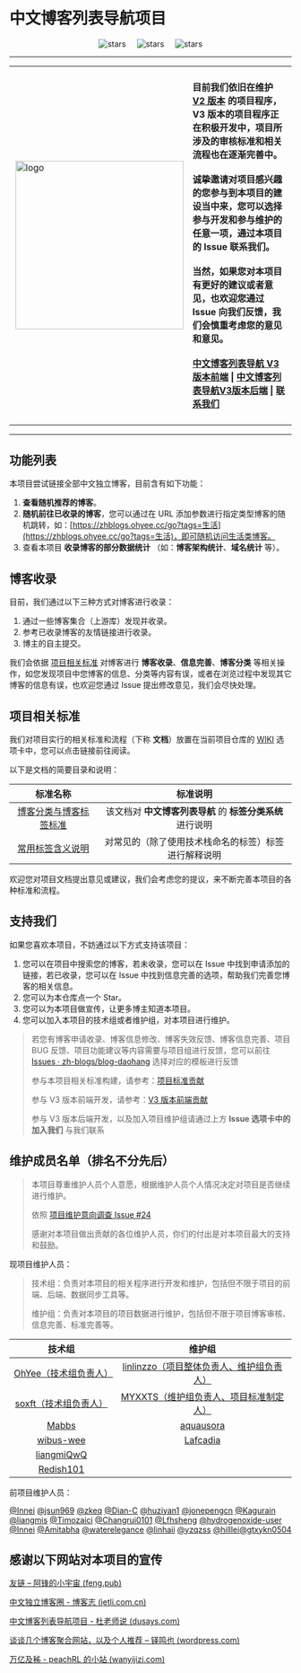# 中文博客列表导航项目

<div align="center">
<img src="https://img.shields.io/github/stars/zh-blogs/blog-daohang?style=for-the-badge" referrerpolicy="no-referrer" alt="stars">&nbsp;&nbsp;&nbsp;&nbsp;
<img src="https://img.shields.io/badge/%E7%9B%AE%E5%89%8D%E7%89%88%E6%9C%AC-V2-reen?style=for-the-badge" referrerpolicy="no-referrer" alt="stars">&nbsp;&nbsp;&nbsp;&nbsp;
<img src="https://img.shields.io/badge/%E5%BC%80%E5%8F%91%E4%B8%AD-V3-orange?style=for-the-badge" referrerpolicy="no-referrer" alt="stars">
</div>

---

<table>
<td>
 <img align="right" src="./assets/logo.png" alt="logo" width="300px"/>
</td>
<td>
 <h4>
        <p>
        目前我们依旧在维护 <a href="https://github.com/zh-blogs/v2">V2 版本</a> 的项目程序，V3 版本的项目程序正在积极开发中，项目所涉及的审核标准和相关流程也在逐渐完善中。<br/><br/>
        诚挚邀请对项目感兴趣的您参与到本项目的建设当中来，您可以选择<b>参与开发</b>和<b>参与维护</b>的任意一项，通过本项目的 Issue 联系我们。<br/><br/>
        当然，如果您对本项目有更好的建议或者意见，也欢迎您通过 Issue 向我们反馈，我们会慎重考虑您的意见和意见。<br/><br/>
        <a href="https://github.com/zh-blogs/frontend">中文博客列表导航 V3 版本前端</a>  |  <a href="https://github.com/zh-blogs/backend">中文博客列表导航V3版本后端</a>  |  <a href="https://github.com/zh-blogs/blog-daohang/issues/new/choose">联系我们</a>
        </p>
    </h4>
</td>
</table>

---

## 功能列表

本项目尝试链接全部中文独立博客，目前含有如下功能：

1. **查看随机推荐的博客**。
2. **随机前往已收录的博客**，您可以通过在 URL 添加参数进行指定类型博客的随机跳转，如：[https://zhblogs.ohyee.cc/go?tags=生活](https://zhblogs.ohyee.cc/go?tags=生活)，即可随机访问生活类博客。
3. 查看本项目 **收录博客的部分数据统计** （如：**博客架构统计**、**域名统计** 等）。

## 博客收录

目前，我们通过以下三种方式对博客进行收录：

1. 通过一些博客集合（上游库）发现并收录。
2. 参考已收录博客的友情链接进行收录。
3. 博主的自主提交。

我们会依据 [项目相关标准](#项目相关标准) 对博客进行 **博客收录**、**信息完善**、**博客分类** 等相关操作，如您发现项目中您博客的信息、分类等内容有误，或者在浏览过程中发现其它博客的信息有误，也欢迎您通过 Issue 提出修改意见，我们会尽快处理。

## 项目相关标准

我们对项目实行的相关标准和流程（下称 **文档**）放置在当前项目仓库的 [WIKI](https://github.com/zh-blogs/blog-daohang/wiki) 选项卡中，您可以点击链接前往阅读。

以下是文档的简要目录和说明：

|                    标准名称                     |                          标准说明                          |
| :---------------------------------------------: | :--------------------------------------------------------: |
|  [博客分类与博客标签标准](./documents/Tag.md)   | 该文档对 **中文博客列表导航** 的 **标签分类系统** 进行说明 |
| [常用标签含义说明](./documents/Explain/Tags.md) |    对常见的（除了使用技术栈命名的标签）标签进行解释说明    |

欢迎您对项目文档提出意见或建议，我们会考虑您的提议，来不断完善本项目的各种标准和流程。

## 支持我们

如果您喜欢本项目，不妨通过以下方式支持该项目：

1. 您可以在项目中搜索您的博客，若未收录，您可以在 Issue 中找到申请添加的链接，若已收录，您可以在 Issue 中找到信息完善的选项，帮助我们完善您博客的相关信息。
2. 您可以为本仓库点一个 Star。
3. 您可以为本项目做宣传，让更多博主知道本项目。
4. 您可以加入本项目的技术组或者维护组，对本项目进行维护。

> 若您有博客申请收录、博客信息修改、博客失效反馈、博客信息完善、项目 BUG 反馈、项目功能建议等内容需要与项目组进行反馈，您可以前往 [Issues · zh-blogs/blog-daohang](https://github.com/zh-blogs/blog-daohang/issues/new/choose) 选择对应的模板进行反馈
>
> 参与本项目相关标准构建，请参考：[项目标准贡献](./CONTRIBUTING.md)
>
> 参与 V3 版本前端开发，请参考：[V3 版本前端贡献](https://github.com/zh-blogs/V3-frontend/blob/main/CONTRIBUTING.md)
>
> 参与 V3 版本后端开发，以及加入项目维护组请通过上方 **Issue 选项卡中的加入我们** 与我们联系

## 维护成员名单（排名不分先后）

> 本项目尊重维护人员个人意愿，根据维护人员个人情况决定对项目是否继续进行维护。
>
> 依照 [项目维护意向调查 Issue #24](https://github.com/zh-blogs/blog-daohang/issues/24)
>
> 感谢对本项目做出贡献的各位维护人员，你们的付出是对本项目最大的支持和鼓励。

现项目维护人员：

> 技术组：负责对本项目的相关程序进行开发和维护，包括但不限于项目的前端、后端、数据同步工具等。
>
> 维护组：负责对本项目的项目数据进行维护，包括但不限于项目博客审核、信息完善、标准完善等。

|                      技术组                       |                            维护组                            |
| :-----------------------------------------------: | :----------------------------------------------------------: |
| [OhYee（技术组负责人）](https://github.com/OhYee) | [linlinzzo（项目整体负责人、维护组负责人）](https://github.com/linlinzzo) |
| [soxft（技术组负责人）](https://github.com/soxft) | [MYXXTS（维护组负责人、项目标准制定人）](https://github.com/MYXXTS) |
|         [Mabbs](https://github.com/Mabbs)         |          [aquausora](https://github.com/aquausora)           |
|     [wibus-wee](https://github.com/wibus-wee)     |              [Lafcadia](https://github.com/Lafcadia)     |
|    [liangmiQwQ](https://github.com/liangmiQwQ)    |                       |
|     [Redish101](https://github.com/Redish101)     |                                                              |

前项目维护人员：

[@Innei](https://github.com/Innei) [@jsun969](https://github.com/jsun969) [@zkeq](https://github.com/zkeq) [@Dian-C](https://github.com/Dian-C) [@huziyan1](https://github.com/huziyan1) [@jonepengcn](https://github.com/jonepengcn) [@Kagurain](https://github.com/Kagurain) [@liangmis](https://github.com/liangmis) [@Timozaici](https://github.com/Timozaici) [@Changrui0101](https://github.com/Changrui0101) [@Lfhsheng](https://github.com/Lfhsheng) [@hydrogenoxide-user](https://github.com/hydrogenoxide-user) [@Innei](https://github.com/Innei) [@Amitabha](https://github.com/Amitabha)  [@waterelegance](https://github.com/waterelegance)  [@linhaii](https://github.com/linhaii) [@yzqzss](https://github.com/yzqzss) [@hilllei](https://github.com/hilllei)[@gtxykn0504](https://github.com/gtxykn0504/)

## 感谢以下网站对本项目的宣传

[友链 – 阿锋的小宇宙 (feng.pub)](https://feng.pub/links)

[中文独立博客圈 - 博客志 (jetli.com.cn)](http://www.jetli.com.cn/quan.html)

[中文博客列表导航项目 - 杜老师说 (dusays.com)](https://dusays.com/494/)

[谈谈几个博客聚合网站，以及个人推荐 – 铎鸣也 (wordpress.com)](https://zhengduo.wordpress.com/2022/12/09/zh-blogs-site-link/)

[万亿及秭 - peachRL 的小站 (wanyijizi.com)](https://wanyijizi.com/)
